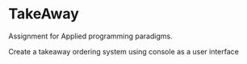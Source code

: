 # TakeAway

Assignment for Applied programming paradigms.

Create a takeaway ordering system using console as a user interface
